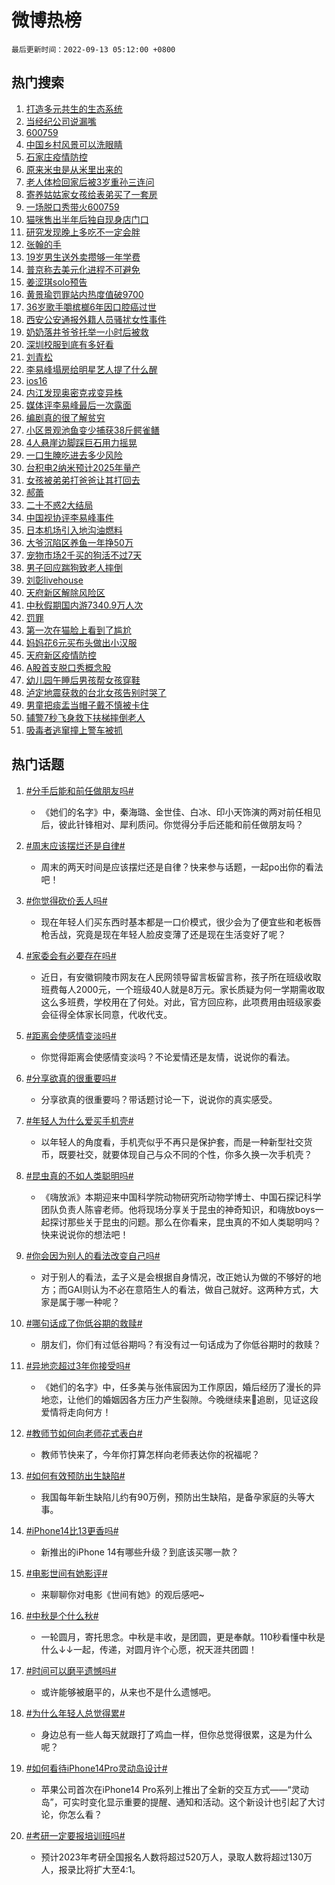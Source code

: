 # 微博热榜

`最后更新时间：2022-09-13 05:12:00 +0800`

## 热门搜索

1. [打造多元共生的生态系统](https://m.weibo.cn/search?containerid=100103type%3D1%26t%3D10%26q%3D%23%E6%89%93%E9%80%A0%E5%A4%9A%E5%85%83%E5%85%B1%E7%94%9F%E7%9A%84%E7%94%9F%E6%80%81%E7%B3%BB%E7%BB%9F%23&stream_entry_id=51&isnewpage=1&extparam=seat%3D1%26cate%3D10103%26pos%3D0%26filter_type%3Drealtimehot%26c_type%3D51%26dgr%3D0%26display_time%3D1663017118%26pre_seqid%3D1663017118594017573303&luicode=10000011&lfid=106003type%253D25%2526t%253D3%2526disable_hot%253D1%2526filter_type%253Drealtimehot)
1. [当经纪公司说漏嘴](https://m.weibo.cn/search?containerid=100103type%3D1%26t%3D10%26q%3D%23%E5%BD%93%E7%BB%8F%E7%BA%AA%E5%85%AC%E5%8F%B8%E8%AF%B4%E6%BC%8F%E5%98%B4%23&stream_entry_id=31&isnewpage=1&extparam=seat%3D1%26flag%3D2%26band_rank%3D1%26filter_type%3Drealtimehot%26lcate%3D5001%26c_type%3D31%26cate%3D0%26q%3D%2523%25E5%25BD%2593%25E7%25BB%258F%25E7%25BA%25AA%25E5%2585%25AC%25E5%258F%25B8%25E8%25AF%25B4%25E6%25BC%258F%25E5%2598%25B4%2523%26realpos%3D1%26dgr%3D0%26pos%3D0%26display_time%3D1663017118%26pre_seqid%3D1663017118594017573303&luicode=10000011&lfid=106003type%253D25%2526t%253D3%2526disable_hot%253D1%2526filter_type%253Drealtimehot)
1. [600759](https://m.weibo.cn/search?containerid=100103type%3D1%26t%3D10%26q%3D%23600759%23&stream_entry_id=31&isnewpage=1&extparam=seat%3D1%26flag%3D2%26band_rank%3D2%26filter_type%3Drealtimehot%26lcate%3D5001%26c_type%3D31%26cate%3D0%26q%3D%2523600759%2523%26realpos%3D2%26dgr%3D0%26pos%3D1%26display_time%3D1663017118%26pre_seqid%3D1663017118594017573303&luicode=10000011&lfid=106003type%253D25%2526t%253D3%2526disable_hot%253D1%2526filter_type%253Drealtimehot)
1. [中国乡村风景可以洗眼睛](https://m.weibo.cn/search?containerid=100103type%3D1%26t%3D10%26q%3D%23%E4%B8%AD%E5%9B%BD%E4%B9%A1%E6%9D%91%E9%A3%8E%E6%99%AF%E5%8F%AF%E4%BB%A5%E6%B4%97%E7%9C%BC%E7%9D%9B%23&stream_entry_id=31&isnewpage=1&extparam=seat%3D1%26flag%3D0%26band_rank%3D3%26filter_type%3Drealtimehot%26lcate%3D5001%26c_type%3D31%26cate%3D0%26q%3D%2523%25E4%25B8%25AD%25E5%259B%25BD%25E4%25B9%25A1%25E6%259D%2591%25E9%25A3%258E%25E6%2599%25AF%25E5%258F%25AF%25E4%25BB%25A5%25E6%25B4%2597%25E7%259C%25BC%25E7%259D%259B%2523%26realpos%3D3%26dgr%3D0%26pos%3D2%26display_time%3D1663017118%26pre_seqid%3D1663017118594017573303&luicode=10000011&lfid=106003type%253D25%2526t%253D3%2526disable_hot%253D1%2526filter_type%253Drealtimehot)
1. [石家庄疫情防控](https://m.weibo.cn/search?containerid=100103type%3D1%26t%3D10%26q%3D%23%E7%9F%B3%E5%AE%B6%E5%BA%84%E7%96%AB%E6%83%85%E9%98%B2%E6%8E%A7%23&stream_entry_id=31&isnewpage=1&extparam=seat%3D1%26flag%3D0%26band_rank%3D4%26filter_type%3Drealtimehot%26lcate%3D5001%26c_type%3D31%26cate%3D0%26q%3D%2523%25E7%259F%25B3%25E5%25AE%25B6%25E5%25BA%2584%25E7%2596%25AB%25E6%2583%2585%25E9%2598%25B2%25E6%258E%25A7%2523%26realpos%3D4%26dgr%3D0%26pos%3D3%26display_time%3D1663017118%26pre_seqid%3D1663017118594017573303&luicode=10000011&lfid=106003type%253D25%2526t%253D3%2526disable_hot%253D1%2526filter_type%253Drealtimehot)
1. [原来米虫是从米里出来的](https://m.weibo.cn/search?containerid=100103type%3D1%26t%3D10%26q%3D%23%E5%8E%9F%E6%9D%A5%E7%B1%B3%E8%99%AB%E6%98%AF%E4%BB%8E%E7%B1%B3%E9%87%8C%E5%87%BA%E6%9D%A5%E7%9A%84%23&stream_entry_id=31&isnewpage=1&extparam=seat%3D1%26flag%3D0%26band_rank%3D5%26filter_type%3Drealtimehot%26lcate%3D5001%26c_type%3D31%26cate%3D0%26q%3D%2523%25E5%258E%259F%25E6%259D%25A5%25E7%25B1%25B3%25E8%2599%25AB%25E6%2598%25AF%25E4%25BB%258E%25E7%25B1%25B3%25E9%2587%258C%25E5%2587%25BA%25E6%259D%25A5%25E7%259A%2584%2523%26realpos%3D5%26dgr%3D0%26pos%3D4%26display_time%3D1663017118%26pre_seqid%3D1663017118594017573303&luicode=10000011&lfid=106003type%253D25%2526t%253D3%2526disable_hot%253D1%2526filter_type%253Drealtimehot)
1. [老人体检回家后被3岁重孙三连问](https://m.weibo.cn/search?containerid=100103type%3D1%26t%3D10%26q%3D%23%E8%80%81%E4%BA%BA%E4%BD%93%E6%A3%80%E5%9B%9E%E5%AE%B6%E5%90%8E%E8%A2%AB3%E5%B2%81%E9%87%8D%E5%AD%99%E4%B8%89%E8%BF%9E%E9%97%AE%23&stream_entry_id=31&isnewpage=1&extparam=seat%3D1%26flag%3D0%26band_rank%3D6%26filter_type%3Drealtimehot%26lcate%3D5001%26c_type%3D31%26cate%3D0%26q%3D%2523%25E8%2580%2581%25E4%25BA%25BA%25E4%25BD%2593%25E6%25A3%2580%25E5%259B%259E%25E5%25AE%25B6%25E5%2590%258E%25E8%25A2%25AB3%25E5%25B2%2581%25E9%2587%258D%25E5%25AD%2599%25E4%25B8%2589%25E8%25BF%259E%25E9%2597%25AE%2523%26realpos%3D6%26dgr%3D0%26pos%3D5%26display_time%3D1663017118%26pre_seqid%3D1663017118594017573303&luicode=10000011&lfid=106003type%253D25%2526t%253D3%2526disable_hot%253D1%2526filter_type%253Drealtimehot)
1. [寄养姑姑家女孩给表弟买了一套房](https://m.weibo.cn/search?containerid=100103type%3D1%26t%3D10%26q%3D%23%E5%AF%84%E5%85%BB%E5%A7%91%E5%A7%91%E5%AE%B6%E5%A5%B3%E5%AD%A9%E7%BB%99%E8%A1%A8%E5%BC%9F%E4%B9%B0%E4%BA%86%E4%B8%80%E5%A5%97%E6%88%BF%23&stream_entry_id=31&isnewpage=1&extparam=seat%3D1%26flag%3D0%26band_rank%3D7%26filter_type%3Drealtimehot%26lcate%3D5001%26c_type%3D31%26cate%3D0%26q%3D%2523%25E5%25AF%2584%25E5%2585%25BB%25E5%25A7%2591%25E5%25A7%2591%25E5%25AE%25B6%25E5%25A5%25B3%25E5%25AD%25A9%25E7%25BB%2599%25E8%25A1%25A8%25E5%25BC%259F%25E4%25B9%25B0%25E4%25BA%2586%25E4%25B8%2580%25E5%25A5%2597%25E6%2588%25BF%2523%26realpos%3D7%26dgr%3D0%26pos%3D6%26display_time%3D1663017118%26pre_seqid%3D1663017118594017573303&luicode=10000011&lfid=106003type%253D25%2526t%253D3%2526disable_hot%253D1%2526filter_type%253Drealtimehot)
1. [一场脱口秀带火600759](https://m.weibo.cn/search?containerid=100103type%3D1%26t%3D10%26q%3D%23%E4%B8%80%E5%9C%BA%E8%84%B1%E5%8F%A3%E7%A7%80%E5%B8%A6%E7%81%AB600759%23&stream_entry_id=31&isnewpage=1&extparam=seat%3D1%26flag%3D0%26band_rank%3D8%26filter_type%3Drealtimehot%26lcate%3D5001%26c_type%3D31%26cate%3D0%26q%3D%2523%25E4%25B8%2580%25E5%259C%25BA%25E8%2584%25B1%25E5%258F%25A3%25E7%25A7%2580%25E5%25B8%25A6%25E7%2581%25AB600759%2523%26realpos%3D8%26dgr%3D0%26pos%3D7%26display_time%3D1663017118%26pre_seqid%3D1663017118594017573303&luicode=10000011&lfid=106003type%253D25%2526t%253D3%2526disable_hot%253D1%2526filter_type%253Drealtimehot)
1. [猫咪售出半年后独自现身店门口](https://m.weibo.cn/search?containerid=100103type%3D1%26t%3D10%26q%3D%23%E7%8C%AB%E5%92%AA%E5%94%AE%E5%87%BA%E5%8D%8A%E5%B9%B4%E5%90%8E%E7%8B%AC%E8%87%AA%E7%8E%B0%E8%BA%AB%E5%BA%97%E9%97%A8%E5%8F%A3%23&stream_entry_id=31&isnewpage=1&extparam=seat%3D1%26flag%3D0%26band_rank%3D9%26filter_type%3Drealtimehot%26lcate%3D5001%26c_type%3D31%26cate%3D0%26q%3D%2523%25E7%258C%25AB%25E5%2592%25AA%25E5%2594%25AE%25E5%2587%25BA%25E5%258D%258A%25E5%25B9%25B4%25E5%2590%258E%25E7%258B%25AC%25E8%2587%25AA%25E7%258E%25B0%25E8%25BA%25AB%25E5%25BA%2597%25E9%2597%25A8%25E5%258F%25A3%2523%26realpos%3D9%26dgr%3D0%26pos%3D8%26display_time%3D1663017118%26pre_seqid%3D1663017118594017573303&luicode=10000011&lfid=106003type%253D25%2526t%253D3%2526disable_hot%253D1%2526filter_type%253Drealtimehot)
1. [研究发现晚上多吃不一定会胖](https://m.weibo.cn/search?containerid=100103type%3D1%26t%3D10%26q%3D%23%E7%A0%94%E7%A9%B6%E5%8F%91%E7%8E%B0%E6%99%9A%E4%B8%8A%E5%A4%9A%E5%90%83%E4%B8%8D%E4%B8%80%E5%AE%9A%E4%BC%9A%E8%83%96%23&stream_entry_id=31&isnewpage=1&extparam=seat%3D1%26flag%3D0%26band_rank%3D10%26filter_type%3Drealtimehot%26lcate%3D5001%26c_type%3D31%26cate%3D0%26q%3D%2523%25E7%25A0%2594%25E7%25A9%25B6%25E5%258F%2591%25E7%258E%25B0%25E6%2599%259A%25E4%25B8%258A%25E5%25A4%259A%25E5%2590%2583%25E4%25B8%258D%25E4%25B8%2580%25E5%25AE%259A%25E4%25BC%259A%25E8%2583%2596%2523%26realpos%3D10%26dgr%3D0%26pos%3D9%26display_time%3D1663017118%26pre_seqid%3D1663017118594017573303&luicode=10000011&lfid=106003type%253D25%2526t%253D3%2526disable_hot%253D1%2526filter_type%253Drealtimehot)
1. [张翰的手](http://m.weibo.cn/c/wbox?&id=076e2qeuae&roomid=15725&q=%23%E5%BC%A0%E7%BF%B0%E7%9A%84%E6%89%8B%23&extparam=seat%3D1%26flag%3D2%26band_rank%3D11%26filter_type%3Drealtimehot%26lcate%3D5001%26c_type%3D31%26cate%3D0%26q%3D%2523%25E5%25BC%25A0%25E7%25BF%25B0%25E7%259A%2584%25E6%2589%258B%2523%26realpos%3D11%26dgr%3D0%26pos%3D10%26display_time%3D1663017118%26pre_seqid%3D1663017118594017573303&luicode=10000011&lfid=106003type%253D25%2526t%253D3%2526disable_hot%253D1%2526filter_type%253Drealtimehot)
1. [19岁男生送外卖攒够一年学费](https://m.weibo.cn/search?containerid=100103type%3D1%26t%3D10%26q%3D%2319%E5%B2%81%E7%94%B7%E7%94%9F%E9%80%81%E5%A4%96%E5%8D%96%E6%94%92%E5%A4%9F%E4%B8%80%E5%B9%B4%E5%AD%A6%E8%B4%B9%23&stream_entry_id=31&isnewpage=1&extparam=seat%3D1%26flag%3D1%26band_rank%3D12%26filter_type%3Drealtimehot%26lcate%3D5001%26c_type%3D31%26cate%3D0%26q%3D%252319%25E5%25B2%2581%25E7%2594%25B7%25E7%2594%259F%25E9%2580%2581%25E5%25A4%2596%25E5%258D%2596%25E6%2594%2592%25E5%25A4%259F%25E4%25B8%2580%25E5%25B9%25B4%25E5%25AD%25A6%25E8%25B4%25B9%2523%26realpos%3D12%26dgr%3D0%26pos%3D11%26display_time%3D1663017118%26pre_seqid%3D1663017118594017573303&luicode=10000011&lfid=106003type%253D25%2526t%253D3%2526disable_hot%253D1%2526filter_type%253Drealtimehot)
1. [普京称去美元化进程不可避免](https://m.weibo.cn/search?containerid=100103type%3D1%26t%3D10%26q%3D%23%E6%99%AE%E4%BA%AC%E7%A7%B0%E5%8E%BB%E7%BE%8E%E5%85%83%E5%8C%96%E8%BF%9B%E7%A8%8B%E4%B8%8D%E5%8F%AF%E9%81%BF%E5%85%8D%23&stream_entry_id=31&isnewpage=1&extparam=seat%3D1%26flag%3D0%26band_rank%3D13%26filter_type%3Drealtimehot%26lcate%3D5001%26c_type%3D31%26cate%3D0%26q%3D%2523%25E6%2599%25AE%25E4%25BA%25AC%25E7%25A7%25B0%25E5%258E%25BB%25E7%25BE%258E%25E5%2585%2583%25E5%258C%2596%25E8%25BF%259B%25E7%25A8%258B%25E4%25B8%258D%25E5%258F%25AF%25E9%2581%25BF%25E5%2585%258D%2523%26realpos%3D13%26dgr%3D0%26pos%3D12%26display_time%3D1663017118%26pre_seqid%3D1663017118594017573303&luicode=10000011&lfid=106003type%253D25%2526t%253D3%2526disable_hot%253D1%2526filter_type%253Drealtimehot)
1. [姜涩琪solo预告](https://m.weibo.cn/search?containerid=100103type%3D1%26t%3D10%26q%3D%E5%A7%9C%E6%B6%A9%E7%90%AAsolo%E9%A2%84%E5%91%8A&stream_entry_id=31&isnewpage=1&extparam=seat%3D1%26flag%3D0%26band_rank%3D14%26filter_type%3Drealtimehot%26lcate%3D5001%26c_type%3D31%26cate%3D0%26q%3D%25E5%25A7%259C%25E6%25B6%25A9%25E7%2590%25AAsolo%25E9%25A2%2584%25E5%2591%258A%26realpos%3D14%26dgr%3D0%26pos%3D13%26display_time%3D1663017118%26pre_seqid%3D1663017118594017573303&luicode=10000011&lfid=106003type%253D25%2526t%253D3%2526disable_hot%253D1%2526filter_type%253Drealtimehot)
1. [黄景瑜罚罪站内热度值破9700](http://m.weibo.cn/c/wbox?&id=076e2qeuae&roomid=15720&q=%23%E9%BB%84%E6%99%AF%E7%91%9C%E7%BD%9A%E7%BD%AA%E7%AB%99%E5%86%85%E7%83%AD%E5%BA%A6%E5%80%BC%E7%A0%B49700%23&extparam=seat%3D1%26flag%3D0%26band_rank%3D15%26filter_type%3Drealtimehot%26lcate%3D5001%26c_type%3D31%26cate%3D0%26q%3D%2523%25E9%25BB%2584%25E6%2599%25AF%25E7%2591%259C%25E7%25BD%259A%25E7%25BD%25AA%25E7%25AB%2599%25E5%2586%2585%25E7%2583%25AD%25E5%25BA%25A6%25E5%2580%25BC%25E7%25A0%25B49700%2523%26realpos%3D15%26dgr%3D0%26pos%3D14%26display_time%3D1663017118%26pre_seqid%3D1663017118594017573303&luicode=10000011&lfid=106003type%253D25%2526t%253D3%2526disable_hot%253D1%2526filter_type%253Drealtimehot)
1. [36岁歌手嚼槟榔6年因口腔癌过世](https://m.weibo.cn/search?containerid=100103type%3D1%26t%3D10%26q%3D%2336%E5%B2%81%E6%AD%8C%E6%89%8B%E5%9A%BC%E6%A7%9F%E6%A6%946%E5%B9%B4%E5%9B%A0%E5%8F%A3%E8%85%94%E7%99%8C%E8%BF%87%E4%B8%96%23&stream_entry_id=31&isnewpage=1&extparam=seat%3D1%26flag%3D0%26band_rank%3D16%26filter_type%3Drealtimehot%26lcate%3D5001%26c_type%3D31%26cate%3D0%26q%3D%252336%25E5%25B2%2581%25E6%25AD%258C%25E6%2589%258B%25E5%259A%25BC%25E6%25A7%259F%25E6%25A6%25946%25E5%25B9%25B4%25E5%259B%25A0%25E5%258F%25A3%25E8%2585%2594%25E7%2599%258C%25E8%25BF%2587%25E4%25B8%2596%2523%26realpos%3D16%26dgr%3D0%26pos%3D15%26display_time%3D1663017118%26pre_seqid%3D1663017118594017573303&luicode=10000011&lfid=106003type%253D25%2526t%253D3%2526disable_hot%253D1%2526filter_type%253Drealtimehot)
1. [西安公安通报外籍人员骚扰女性事件](https://m.weibo.cn/search?containerid=100103type%3D1%26t%3D10%26q%3D%23%E8%A5%BF%E5%AE%89%E5%85%AC%E5%AE%89%E9%80%9A%E6%8A%A5%E5%A4%96%E7%B1%8D%E4%BA%BA%E5%91%98%E9%AA%9A%E6%89%B0%E5%A5%B3%E6%80%A7%E4%BA%8B%E4%BB%B6%23&stream_entry_id=31&isnewpage=1&extparam=seat%3D1%26flag%3D0%26band_rank%3D17%26filter_type%3Drealtimehot%26lcate%3D5001%26c_type%3D31%26cate%3D0%26q%3D%2523%25E8%25A5%25BF%25E5%25AE%2589%25E5%2585%25AC%25E5%25AE%2589%25E9%2580%259A%25E6%258A%25A5%25E5%25A4%2596%25E7%25B1%258D%25E4%25BA%25BA%25E5%2591%2598%25E9%25AA%259A%25E6%2589%25B0%25E5%25A5%25B3%25E6%2580%25A7%25E4%25BA%258B%25E4%25BB%25B6%2523%26realpos%3D17%26dgr%3D0%26pos%3D16%26display_time%3D1663017118%26pre_seqid%3D1663017118594017573303&luicode=10000011&lfid=106003type%253D25%2526t%253D3%2526disable_hot%253D1%2526filter_type%253Drealtimehot)
1. [奶奶落井爷爷托举一小时后被救](https://m.weibo.cn/search?containerid=100103type%3D1%26t%3D10%26q%3D%23%E5%A5%B6%E5%A5%B6%E8%90%BD%E4%BA%95%E7%88%B7%E7%88%B7%E6%89%98%E4%B8%BE%E4%B8%80%E5%B0%8F%E6%97%B6%E5%90%8E%E8%A2%AB%E6%95%91%23&stream_entry_id=31&isnewpage=1&extparam=seat%3D1%26flag%3D0%26band_rank%3D18%26filter_type%3Drealtimehot%26lcate%3D5001%26c_type%3D31%26cate%3D0%26q%3D%2523%25E5%25A5%25B6%25E5%25A5%25B6%25E8%2590%25BD%25E4%25BA%2595%25E7%2588%25B7%25E7%2588%25B7%25E6%2589%2598%25E4%25B8%25BE%25E4%25B8%2580%25E5%25B0%258F%25E6%2597%25B6%25E5%2590%258E%25E8%25A2%25AB%25E6%2595%2591%2523%26realpos%3D18%26dgr%3D0%26pos%3D17%26display_time%3D1663017118%26pre_seqid%3D1663017118594017573303&luicode=10000011&lfid=106003type%253D25%2526t%253D3%2526disable_hot%253D1%2526filter_type%253Drealtimehot)
1. [深圳校服到底有多好看](https://m.weibo.cn/search?containerid=100103type%3D1%26t%3D10%26q%3D%23%E6%B7%B1%E5%9C%B3%E6%A0%A1%E6%9C%8D%E5%88%B0%E5%BA%95%E6%9C%89%E5%A4%9A%E5%A5%BD%E7%9C%8B%23&stream_entry_id=31&isnewpage=1&extparam=seat%3D1%26flag%3D0%26band_rank%3D19%26filter_type%3Drealtimehot%26lcate%3D5001%26c_type%3D31%26cate%3D0%26q%3D%2523%25E6%25B7%25B1%25E5%259C%25B3%25E6%25A0%25A1%25E6%259C%258D%25E5%2588%25B0%25E5%25BA%2595%25E6%259C%2589%25E5%25A4%259A%25E5%25A5%25BD%25E7%259C%258B%2523%26realpos%3D19%26dgr%3D0%26pos%3D18%26display_time%3D1663017118%26pre_seqid%3D1663017118594017573303&luicode=10000011&lfid=106003type%253D25%2526t%253D3%2526disable_hot%253D1%2526filter_type%253Drealtimehot)
1. [刘青松](https://m.weibo.cn/search?containerid=100103type%3D1%26t%3D10%26q%3D%E5%88%98%E9%9D%92%E6%9D%BE&stream_entry_id=31&isnewpage=1&extparam=seat%3D1%26flag%3D0%26band_rank%3D20%26filter_type%3Drealtimehot%26lcate%3D5001%26c_type%3D31%26cate%3D0%26q%3D%25E5%2588%2598%25E9%259D%2592%25E6%259D%25BE%26realpos%3D20%26dgr%3D0%26pos%3D19%26display_time%3D1663017118%26pre_seqid%3D1663017118594017573303&luicode=10000011&lfid=106003type%253D25%2526t%253D3%2526disable_hot%253D1%2526filter_type%253Drealtimehot)
1. [李易峰塌房给明星艺人提了什么醒](https://m.weibo.cn/search?containerid=100103type%3D1%26t%3D10%26q%3D%23%E6%9D%8E%E6%98%93%E5%B3%B0%E5%A1%8C%E6%88%BF%E7%BB%99%E6%98%8E%E6%98%9F%E8%89%BA%E4%BA%BA%E6%8F%90%E4%BA%86%E4%BB%80%E4%B9%88%E9%86%92%23&stream_entry_id=31&isnewpage=1&extparam=seat%3D1%26flag%3D2%26band_rank%3D21%26filter_type%3Drealtimehot%26lcate%3D5001%26c_type%3D31%26cate%3D0%26q%3D%2523%25E6%259D%258E%25E6%2598%2593%25E5%25B3%25B0%25E5%25A1%258C%25E6%2588%25BF%25E7%25BB%2599%25E6%2598%258E%25E6%2598%259F%25E8%2589%25BA%25E4%25BA%25BA%25E6%258F%2590%25E4%25BA%2586%25E4%25BB%2580%25E4%25B9%2588%25E9%2586%2592%2523%26realpos%3D21%26dgr%3D0%26pos%3D20%26display_time%3D1663017118%26pre_seqid%3D1663017118594017573303&luicode=10000011&lfid=106003type%253D25%2526t%253D3%2526disable_hot%253D1%2526filter_type%253Drealtimehot)
1. [ios16](https://m.weibo.cn/search?containerid=100103type%3D1%26t%3D10%26q%3D%23ios16%23&stream_entry_id=31&isnewpage=1&extparam=seat%3D1%26flag%3D0%26band_rank%3D22%26filter_type%3Drealtimehot%26lcate%3D5001%26c_type%3D31%26cate%3D0%26q%3D%2523ios16%2523%26realpos%3D22%26dgr%3D0%26pos%3D21%26display_time%3D1663017118%26pre_seqid%3D1663017118594017573303&luicode=10000011&lfid=106003type%253D25%2526t%253D3%2526disable_hot%253D1%2526filter_type%253Drealtimehot)
1. [内江发现奥密克戎变异株](https://m.weibo.cn/search?containerid=100103type%3D1%26t%3D10%26q%3D%23%E5%86%85%E6%B1%9F%E5%8F%91%E7%8E%B0%E5%A5%A5%E5%AF%86%E5%85%8B%E6%88%8E%E5%8F%98%E5%BC%82%E6%A0%AA%23&stream_entry_id=31&isnewpage=1&extparam=seat%3D1%26flag%3D0%26band_rank%3D23%26filter_type%3Drealtimehot%26lcate%3D5001%26c_type%3D31%26cate%3D0%26q%3D%2523%25E5%2586%2585%25E6%25B1%259F%25E5%258F%2591%25E7%258E%25B0%25E5%25A5%25A5%25E5%25AF%2586%25E5%2585%258B%25E6%2588%258E%25E5%258F%2598%25E5%25BC%2582%25E6%25A0%25AA%2523%26realpos%3D23%26dgr%3D0%26pos%3D22%26display_time%3D1663017118%26pre_seqid%3D1663017118594017573303&luicode=10000011&lfid=106003type%253D25%2526t%253D3%2526disable_hot%253D1%2526filter_type%253Drealtimehot)
1. [媒体评李易峰最后一次露面](https://m.weibo.cn/search?containerid=100103type%3D1%26t%3D10%26q%3D%23%E5%AA%92%E4%BD%93%E8%AF%84%E6%9D%8E%E6%98%93%E5%B3%B0%E6%9C%80%E5%90%8E%E4%B8%80%E6%AC%A1%E9%9C%B2%E9%9D%A2%23&stream_entry_id=31&isnewpage=1&extparam=seat%3D1%26flag%3D0%26band_rank%3D24%26filter_type%3Drealtimehot%26lcate%3D5001%26c_type%3D31%26cate%3D0%26q%3D%2523%25E5%25AA%2592%25E4%25BD%2593%25E8%25AF%2584%25E6%259D%258E%25E6%2598%2593%25E5%25B3%25B0%25E6%259C%2580%25E5%2590%258E%25E4%25B8%2580%25E6%25AC%25A1%25E9%259C%25B2%25E9%259D%25A2%2523%26realpos%3D24%26dgr%3D0%26pos%3D23%26display_time%3D1663017118%26pre_seqid%3D1663017118594017573303&luicode=10000011&lfid=106003type%253D25%2526t%253D3%2526disable_hot%253D1%2526filter_type%253Drealtimehot)
1. [编剧真的很了解贫穷](http://m.weibo.cn/c/wbox?&id=076e2qeuae&roomid=15715&q=%23%E7%BC%96%E5%89%A7%E7%9C%9F%E7%9A%84%E5%BE%88%E4%BA%86%E8%A7%A3%E8%B4%AB%E7%A9%B7%23&extparam=seat%3D1%26flag%3D0%26band_rank%3D25%26filter_type%3Drealtimehot%26lcate%3D5001%26c_type%3D31%26cate%3D0%26q%3D%2523%25E7%25BC%2596%25E5%2589%25A7%25E7%259C%259F%25E7%259A%2584%25E5%25BE%2588%25E4%25BA%2586%25E8%25A7%25A3%25E8%25B4%25AB%25E7%25A9%25B7%2523%26realpos%3D25%26dgr%3D0%26pos%3D24%26display_time%3D1663017118%26pre_seqid%3D1663017118594017573303&luicode=10000011&lfid=106003type%253D25%2526t%253D3%2526disable_hot%253D1%2526filter_type%253Drealtimehot)
1. [小区景观池鱼变少捕获38斤鳄雀鳝](https://m.weibo.cn/search?containerid=100103type%3D1%26t%3D10%26q%3D%23%E5%B0%8F%E5%8C%BA%E6%99%AF%E8%A7%82%E6%B1%A0%E9%B1%BC%E5%8F%98%E5%B0%91%E6%8D%95%E8%8E%B738%E6%96%A4%E9%B3%84%E9%9B%80%E9%B3%9D%23&stream_entry_id=31&isnewpage=1&extparam=seat%3D1%26flag%3D0%26band_rank%3D26%26filter_type%3Drealtimehot%26lcate%3D5001%26c_type%3D31%26cate%3D0%26q%3D%2523%25E5%25B0%258F%25E5%258C%25BA%25E6%2599%25AF%25E8%25A7%2582%25E6%25B1%25A0%25E9%25B1%25BC%25E5%258F%2598%25E5%25B0%2591%25E6%258D%2595%25E8%258E%25B738%25E6%2596%25A4%25E9%25B3%2584%25E9%259B%2580%25E9%25B3%259D%2523%26realpos%3D26%26dgr%3D0%26pos%3D25%26display_time%3D1663017118%26pre_seqid%3D1663017118594017573303&luicode=10000011&lfid=106003type%253D25%2526t%253D3%2526disable_hot%253D1%2526filter_type%253Drealtimehot)
1. [4人悬崖边脚踩巨石用力摇晃](https://m.weibo.cn/search?containerid=100103type%3D1%26t%3D10%26q%3D%234%E4%BA%BA%E6%82%AC%E5%B4%96%E8%BE%B9%E8%84%9A%E8%B8%A9%E5%B7%A8%E7%9F%B3%E7%94%A8%E5%8A%9B%E6%91%87%E6%99%83%23&stream_entry_id=31&isnewpage=1&extparam=seat%3D1%26flag%3D0%26band_rank%3D27%26filter_type%3Drealtimehot%26lcate%3D5001%26c_type%3D31%26cate%3D0%26q%3D%25234%25E4%25BA%25BA%25E6%2582%25AC%25E5%25B4%2596%25E8%25BE%25B9%25E8%2584%259A%25E8%25B8%25A9%25E5%25B7%25A8%25E7%259F%25B3%25E7%2594%25A8%25E5%258A%259B%25E6%2591%2587%25E6%2599%2583%2523%26realpos%3D27%26dgr%3D0%26pos%3D26%26display_time%3D1663017118%26pre_seqid%3D1663017118594017573303&luicode=10000011&lfid=106003type%253D25%2526t%253D3%2526disable_hot%253D1%2526filter_type%253Drealtimehot)
1. [一口生腌吃进去多少风险](https://m.weibo.cn/search?containerid=100103type%3D1%26t%3D10%26q%3D%23%E4%B8%80%E5%8F%A3%E7%94%9F%E8%85%8C%E5%90%83%E8%BF%9B%E5%8E%BB%E5%A4%9A%E5%B0%91%E9%A3%8E%E9%99%A9%23&stream_entry_id=31&isnewpage=1&extparam=seat%3D1%26flag%3D0%26band_rank%3D28%26filter_type%3Drealtimehot%26lcate%3D5001%26c_type%3D31%26cate%3D0%26q%3D%2523%25E4%25B8%2580%25E5%258F%25A3%25E7%2594%259F%25E8%2585%258C%25E5%2590%2583%25E8%25BF%259B%25E5%258E%25BB%25E5%25A4%259A%25E5%25B0%2591%25E9%25A3%258E%25E9%2599%25A9%2523%26realpos%3D28%26dgr%3D0%26pos%3D27%26display_time%3D1663017118%26pre_seqid%3D1663017118594017573303&luicode=10000011&lfid=106003type%253D25%2526t%253D3%2526disable_hot%253D1%2526filter_type%253Drealtimehot)
1. [台积电2纳米预计2025年量产](https://m.weibo.cn/search?containerid=100103type%3D1%26t%3D10%26q%3D%23%E5%8F%B0%E7%A7%AF%E7%94%B52%E7%BA%B3%E7%B1%B3%E9%A2%84%E8%AE%A12025%E5%B9%B4%E9%87%8F%E4%BA%A7%23&stream_entry_id=31&isnewpage=1&extparam=seat%3D1%26flag%3D0%26band_rank%3D29%26filter_type%3Drealtimehot%26lcate%3D5001%26c_type%3D31%26cate%3D0%26q%3D%2523%25E5%258F%25B0%25E7%25A7%25AF%25E7%2594%25B52%25E7%25BA%25B3%25E7%25B1%25B3%25E9%25A2%2584%25E8%25AE%25A12025%25E5%25B9%25B4%25E9%2587%258F%25E4%25BA%25A7%2523%26realpos%3D29%26dgr%3D0%26pos%3D28%26display_time%3D1663017118%26pre_seqid%3D1663017118594017573303&luicode=10000011&lfid=106003type%253D25%2526t%253D3%2526disable_hot%253D1%2526filter_type%253Drealtimehot)
1. [女孩被弟弟打爸爸让其打回去](https://m.weibo.cn/search?containerid=100103type%3D1%26t%3D10%26q%3D%23%E5%A5%B3%E5%AD%A9%E8%A2%AB%E5%BC%9F%E5%BC%9F%E6%89%93%E7%88%B8%E7%88%B8%E8%AE%A9%E5%85%B6%E6%89%93%E5%9B%9E%E5%8E%BB%23&stream_entry_id=31&isnewpage=1&extparam=seat%3D1%26flag%3D0%26band_rank%3D30%26filter_type%3Drealtimehot%26lcate%3D5001%26c_type%3D31%26cate%3D0%26q%3D%2523%25E5%25A5%25B3%25E5%25AD%25A9%25E8%25A2%25AB%25E5%25BC%259F%25E5%25BC%259F%25E6%2589%2593%25E7%2588%25B8%25E7%2588%25B8%25E8%25AE%25A9%25E5%2585%25B6%25E6%2589%2593%25E5%259B%259E%25E5%258E%25BB%2523%26realpos%3D30%26dgr%3D0%26pos%3D29%26display_time%3D1663017118%26pre_seqid%3D1663017118594017573303&luicode=10000011&lfid=106003type%253D25%2526t%253D3%2526disable_hot%253D1%2526filter_type%253Drealtimehot)
1. [郝蕾](https://m.weibo.cn/search?containerid=100103type%3D1%26t%3D10%26q%3D%E9%83%9D%E8%95%BE&stream_entry_id=31&isnewpage=1&extparam=seat%3D1%26flag%3D0%26band_rank%3D31%26filter_type%3Drealtimehot%26lcate%3D5001%26c_type%3D31%26cate%3D0%26q%3D%25E9%2583%259D%25E8%2595%25BE%26realpos%3D31%26dgr%3D0%26pos%3D30%26display_time%3D1663017118%26pre_seqid%3D1663017118594017573303&luicode=10000011&lfid=106003type%253D25%2526t%253D3%2526disable_hot%253D1%2526filter_type%253Drealtimehot)
1. [二十不惑2大结局](http://m.weibo.cn/c/wbox?&id=076e2qeuae&roomid=15687&q=%23%E4%BA%8C%E5%8D%81%E4%B8%8D%E6%83%912%E5%A4%A7%E7%BB%93%E5%B1%80%23&extparam=seat%3D1%26flag%3D0%26band_rank%3D32%26filter_type%3Drealtimehot%26lcate%3D5001%26c_type%3D31%26cate%3D0%26q%3D%2523%25E4%25BA%258C%25E5%258D%2581%25E4%25B8%258D%25E6%2583%25912%25E5%25A4%25A7%25E7%25BB%2593%25E5%25B1%2580%2523%26realpos%3D32%26dgr%3D0%26pos%3D31%26display_time%3D1663017118%26pre_seqid%3D1663017118594017573303&luicode=10000011&lfid=106003type%253D25%2526t%253D3%2526disable_hot%253D1%2526filter_type%253Drealtimehot)
1. [中国视协评李易峰事件](https://m.weibo.cn/search?containerid=100103type%3D1%26t%3D10%26q%3D%23%E4%B8%AD%E5%9B%BD%E8%A7%86%E5%8D%8F%E8%AF%84%E6%9D%8E%E6%98%93%E5%B3%B0%E4%BA%8B%E4%BB%B6%23&stream_entry_id=31&isnewpage=1&extparam=seat%3D1%26flag%3D0%26band_rank%3D33%26filter_type%3Drealtimehot%26lcate%3D5001%26c_type%3D31%26cate%3D0%26q%3D%2523%25E4%25B8%25AD%25E5%259B%25BD%25E8%25A7%2586%25E5%258D%258F%25E8%25AF%2584%25E6%259D%258E%25E6%2598%2593%25E5%25B3%25B0%25E4%25BA%258B%25E4%25BB%25B6%2523%26realpos%3D33%26dgr%3D0%26pos%3D32%26display_time%3D1663017118%26pre_seqid%3D1663017118594017573303&luicode=10000011&lfid=106003type%253D25%2526t%253D3%2526disable_hot%253D1%2526filter_type%253Drealtimehot)
1. [日本机场引入地沟油燃料](https://m.weibo.cn/search?containerid=100103type%3D1%26t%3D10%26q%3D%23%E6%97%A5%E6%9C%AC%E6%9C%BA%E5%9C%BA%E5%BC%95%E5%85%A5%E5%9C%B0%E6%B2%9F%E6%B2%B9%E7%87%83%E6%96%99%23&stream_entry_id=31&isnewpage=1&extparam=seat%3D1%26flag%3D1%26band_rank%3D34%26filter_type%3Drealtimehot%26lcate%3D5001%26c_type%3D31%26cate%3D0%26q%3D%2523%25E6%2597%25A5%25E6%259C%25AC%25E6%259C%25BA%25E5%259C%25BA%25E5%25BC%2595%25E5%2585%25A5%25E5%259C%25B0%25E6%25B2%259F%25E6%25B2%25B9%25E7%2587%2583%25E6%2596%2599%2523%26realpos%3D34%26dgr%3D0%26pos%3D33%26display_time%3D1663017118%26pre_seqid%3D1663017118594017573303&luicode=10000011&lfid=106003type%253D25%2526t%253D3%2526disable_hot%253D1%2526filter_type%253Drealtimehot)
1. [大爷沉陷区养鱼一年挣50万](http://m.weibo.cn/c/wbox?&id=076e2qeuae&roomid=15707&q=%23%E5%A4%A7%E7%88%B7%E6%B2%89%E9%99%B7%E5%8C%BA%E5%85%BB%E9%B1%BC%E4%B8%80%E5%B9%B4%E6%8C%A350%E4%B8%87%23&extparam=seat%3D1%26flag%3D0%26band_rank%3D35%26filter_type%3Drealtimehot%26lcate%3D5001%26c_type%3D31%26cate%3D0%26q%3D%2523%25E5%25A4%25A7%25E7%2588%25B7%25E6%25B2%2589%25E9%2599%25B7%25E5%258C%25BA%25E5%2585%25BB%25E9%25B1%25BC%25E4%25B8%2580%25E5%25B9%25B4%25E6%258C%25A350%25E4%25B8%2587%2523%26realpos%3D35%26dgr%3D0%26pos%3D34%26display_time%3D1663017118%26pre_seqid%3D1663017118594017573303&luicode=10000011&lfid=106003type%253D25%2526t%253D3%2526disable_hot%253D1%2526filter_type%253Drealtimehot)
1. [宠物市场2千买的狗活不过7天](https://m.weibo.cn/search?containerid=100103type%3D1%26t%3D10%26q%3D%23%E5%AE%A0%E7%89%A9%E5%B8%82%E5%9C%BA2%E5%8D%83%E4%B9%B0%E7%9A%84%E7%8B%97%E6%B4%BB%E4%B8%8D%E8%BF%877%E5%A4%A9%23&stream_entry_id=31&isnewpage=1&extparam=seat%3D1%26flag%3D0%26band_rank%3D36%26filter_type%3Drealtimehot%26lcate%3D5001%26c_type%3D31%26cate%3D0%26q%3D%2523%25E5%25AE%25A0%25E7%2589%25A9%25E5%25B8%2582%25E5%259C%25BA2%25E5%258D%2583%25E4%25B9%25B0%25E7%259A%2584%25E7%258B%2597%25E6%25B4%25BB%25E4%25B8%258D%25E8%25BF%25877%25E5%25A4%25A9%2523%26realpos%3D36%26dgr%3D0%26pos%3D35%26display_time%3D1663017118%26pre_seqid%3D1663017118594017573303&luicode=10000011&lfid=106003type%253D25%2526t%253D3%2526disable_hot%253D1%2526filter_type%253Drealtimehot)
1. [男子回应踹狗致老人摔倒](https://m.weibo.cn/search?containerid=100103type%3D1%26t%3D10%26q%3D%23%E7%94%B7%E5%AD%90%E5%9B%9E%E5%BA%94%E8%B8%B9%E7%8B%97%E8%87%B4%E8%80%81%E4%BA%BA%E6%91%94%E5%80%92%23&stream_entry_id=31&isnewpage=1&extparam=seat%3D1%26flag%3D0%26band_rank%3D37%26filter_type%3Drealtimehot%26lcate%3D5001%26c_type%3D31%26cate%3D0%26q%3D%2523%25E7%2594%25B7%25E5%25AD%2590%25E5%259B%259E%25E5%25BA%2594%25E8%25B8%25B9%25E7%258B%2597%25E8%2587%25B4%25E8%2580%2581%25E4%25BA%25BA%25E6%2591%2594%25E5%2580%2592%2523%26realpos%3D37%26dgr%3D0%26pos%3D36%26display_time%3D1663017118%26pre_seqid%3D1663017118594017573303&luicode=10000011&lfid=106003type%253D25%2526t%253D3%2526disable_hot%253D1%2526filter_type%253Drealtimehot)
1. [刘彰livehouse](https://m.weibo.cn/search?containerid=100103type%3D1%26t%3D10%26q%3D%E5%88%98%E5%BD%B0livehouse&stream_entry_id=31&isnewpage=1&extparam=seat%3D1%26flag%3D0%26band_rank%3D38%26filter_type%3Drealtimehot%26lcate%3D5001%26c_type%3D31%26cate%3D0%26q%3D%25E5%2588%2598%25E5%25BD%25B0livehouse%26realpos%3D38%26dgr%3D0%26pos%3D37%26display_time%3D1663017118%26pre_seqid%3D1663017118594017573303&luicode=10000011&lfid=106003type%253D25%2526t%253D3%2526disable_hot%253D1%2526filter_type%253Drealtimehot)
1. [天府新区解除风险区](https://m.weibo.cn/search?containerid=100103type%3D1%26t%3D10%26q%3D%E5%A4%A9%E5%BA%9C%E6%96%B0%E5%8C%BA%E8%A7%A3%E9%99%A4%E9%A3%8E%E9%99%A9%E5%8C%BA&stream_entry_id=31&isnewpage=1&extparam=seat%3D1%26flag%3D0%26band_rank%3D39%26filter_type%3Drealtimehot%26lcate%3D5001%26c_type%3D31%26cate%3D0%26q%3D%25E5%25A4%25A9%25E5%25BA%259C%25E6%2596%25B0%25E5%258C%25BA%25E8%25A7%25A3%25E9%2599%25A4%25E9%25A3%258E%25E9%2599%25A9%25E5%258C%25BA%26realpos%3D39%26dgr%3D0%26pos%3D38%26display_time%3D1663017118%26pre_seqid%3D1663017118594017573303&luicode=10000011&lfid=106003type%253D25%2526t%253D3%2526disable_hot%253D1%2526filter_type%253Drealtimehot)
1. [中秋假期国内游7340.9万人次](https://m.weibo.cn/search?containerid=100103type%3D1%26t%3D10%26q%3D%23%E4%B8%AD%E7%A7%8B%E5%81%87%E6%9C%9F%E5%9B%BD%E5%86%85%E6%B8%B87340.9%E4%B8%87%E4%BA%BA%E6%AC%A1%23&stream_entry_id=31&isnewpage=1&extparam=seat%3D1%26flag%3D0%26band_rank%3D40%26filter_type%3Drealtimehot%26lcate%3D5001%26c_type%3D31%26cate%3D0%26q%3D%2523%25E4%25B8%25AD%25E7%25A7%258B%25E5%2581%2587%25E6%259C%259F%25E5%259B%25BD%25E5%2586%2585%25E6%25B8%25B87340.9%25E4%25B8%2587%25E4%25BA%25BA%25E6%25AC%25A1%2523%26realpos%3D40%26dgr%3D0%26pos%3D39%26display_time%3D1663017118%26pre_seqid%3D1663017118594017573303&luicode=10000011&lfid=106003type%253D25%2526t%253D3%2526disable_hot%253D1%2526filter_type%253Drealtimehot)
1. [罚罪](https://m.weibo.cn/search?containerid=100103type%3D1%26t%3D10%26q%3D%E7%BD%9A%E7%BD%AA&stream_entry_id=31&isnewpage=1&extparam=seat%3D1%26flag%3D0%26band_rank%3D41%26filter_type%3Drealtimehot%26lcate%3D5001%26c_type%3D31%26cate%3D0%26q%3D%25E7%25BD%259A%25E7%25BD%25AA%26realpos%3D41%26dgr%3D0%26pos%3D40%26display_time%3D1663017118%26pre_seqid%3D1663017118594017573303&luicode=10000011&lfid=106003type%253D25%2526t%253D3%2526disable_hot%253D1%2526filter_type%253Drealtimehot)
1. [第一次在猫脸上看到了尴尬](https://m.weibo.cn/search?containerid=100103type%3D1%26t%3D10%26q%3D%23%E7%AC%AC%E4%B8%80%E6%AC%A1%E5%9C%A8%E7%8C%AB%E8%84%B8%E4%B8%8A%E7%9C%8B%E5%88%B0%E4%BA%86%E5%B0%B4%E5%B0%AC%23&stream_entry_id=31&isnewpage=1&extparam=seat%3D1%26flag%3D0%26band_rank%3D42%26filter_type%3Drealtimehot%26lcate%3D5001%26c_type%3D31%26cate%3D0%26q%3D%2523%25E7%25AC%25AC%25E4%25B8%2580%25E6%25AC%25A1%25E5%259C%25A8%25E7%258C%25AB%25E8%2584%25B8%25E4%25B8%258A%25E7%259C%258B%25E5%2588%25B0%25E4%25BA%2586%25E5%25B0%25B4%25E5%25B0%25AC%2523%26realpos%3D42%26dgr%3D0%26pos%3D41%26display_time%3D1663017118%26pre_seqid%3D1663017118594017573303&luicode=10000011&lfid=106003type%253D25%2526t%253D3%2526disable_hot%253D1%2526filter_type%253Drealtimehot)
1. [妈妈花6元买布头做出小汉服](https://m.weibo.cn/search?containerid=100103type%3D1%26t%3D10%26q%3D%23%E5%A6%88%E5%A6%88%E8%8A%B16%E5%85%83%E4%B9%B0%E5%B8%83%E5%A4%B4%E5%81%9A%E5%87%BA%E5%B0%8F%E6%B1%89%E6%9C%8D%23&stream_entry_id=31&isnewpage=1&extparam=seat%3D1%26flag%3D0%26band_rank%3D43%26filter_type%3Drealtimehot%26lcate%3D5001%26c_type%3D31%26cate%3D0%26q%3D%2523%25E5%25A6%2588%25E5%25A6%2588%25E8%258A%25B16%25E5%2585%2583%25E4%25B9%25B0%25E5%25B8%2583%25E5%25A4%25B4%25E5%2581%259A%25E5%2587%25BA%25E5%25B0%258F%25E6%25B1%2589%25E6%259C%258D%2523%26realpos%3D43%26dgr%3D0%26pos%3D42%26display_time%3D1663017118%26pre_seqid%3D1663017118594017573303&luicode=10000011&lfid=106003type%253D25%2526t%253D3%2526disable_hot%253D1%2526filter_type%253Drealtimehot)
1. [天府新区疫情防控](https://m.weibo.cn/search?containerid=100103type%3D1%26t%3D10%26q%3D%23%E5%A4%A9%E5%BA%9C%E6%96%B0%E5%8C%BA%E7%96%AB%E6%83%85%E9%98%B2%E6%8E%A7%23&stream_entry_id=31&isnewpage=1&extparam=seat%3D1%26flag%3D0%26band_rank%3D44%26filter_type%3Drealtimehot%26lcate%3D5001%26c_type%3D31%26cate%3D0%26q%3D%2523%25E5%25A4%25A9%25E5%25BA%259C%25E6%2596%25B0%25E5%258C%25BA%25E7%2596%25AB%25E6%2583%2585%25E9%2598%25B2%25E6%258E%25A7%2523%26realpos%3D44%26dgr%3D0%26pos%3D43%26display_time%3D1663017118%26pre_seqid%3D1663017118594017573303&luicode=10000011&lfid=106003type%253D25%2526t%253D3%2526disable_hot%253D1%2526filter_type%253Drealtimehot)
1. [A股首支脱口秀概念股](http://m.weibo.cn/c/wbox?&id=076e2qeuae&roomid=15726&q=%23A%E8%82%A1%E9%A6%96%E6%94%AF%E8%84%B1%E5%8F%A3%E7%A7%80%E6%A6%82%E5%BF%B5%E8%82%A1%23&extparam=seat%3D1%26flag%3D0%26band_rank%3D45%26filter_type%3Drealtimehot%26lcate%3D5001%26c_type%3D31%26cate%3D0%26q%3D%2523A%25E8%2582%25A1%25E9%25A6%2596%25E6%2594%25AF%25E8%2584%25B1%25E5%258F%25A3%25E7%25A7%2580%25E6%25A6%2582%25E5%25BF%25B5%25E8%2582%25A1%2523%26realpos%3D45%26dgr%3D0%26pos%3D44%26display_time%3D1663017118%26pre_seqid%3D1663017118594017573303&luicode=10000011&lfid=106003type%253D25%2526t%253D3%2526disable_hot%253D1%2526filter_type%253Drealtimehot)
1. [幼儿园午睡后男孩帮女孩穿鞋](https://m.weibo.cn/search?containerid=100103type%3D1%26t%3D10%26q%3D%23%E5%B9%BC%E5%84%BF%E5%9B%AD%E5%8D%88%E7%9D%A1%E5%90%8E%E7%94%B7%E5%AD%A9%E5%B8%AE%E5%A5%B3%E5%AD%A9%E7%A9%BF%E9%9E%8B%23&stream_entry_id=31&isnewpage=1&extparam=seat%3D1%26flag%3D0%26band_rank%3D46%26filter_type%3Drealtimehot%26lcate%3D5001%26c_type%3D31%26cate%3D0%26q%3D%2523%25E5%25B9%25BC%25E5%2584%25BF%25E5%259B%25AD%25E5%258D%2588%25E7%259D%25A1%25E5%2590%258E%25E7%2594%25B7%25E5%25AD%25A9%25E5%25B8%25AE%25E5%25A5%25B3%25E5%25AD%25A9%25E7%25A9%25BF%25E9%259E%258B%2523%26realpos%3D46%26dgr%3D0%26pos%3D45%26display_time%3D1663017118%26pre_seqid%3D1663017118594017573303&luicode=10000011&lfid=106003type%253D25%2526t%253D3%2526disable_hot%253D1%2526filter_type%253Drealtimehot)
1. [泸定地震获救的台北女孩告别时哭了](https://m.weibo.cn/search?containerid=100103type%3D1%26t%3D10%26q%3D%23%E6%B3%B8%E5%AE%9A%E5%9C%B0%E9%9C%87%E8%8E%B7%E6%95%91%E7%9A%84%E5%8F%B0%E5%8C%97%E5%A5%B3%E5%AD%A9%E5%91%8A%E5%88%AB%E6%97%B6%E5%93%AD%E4%BA%86%23&stream_entry_id=31&isnewpage=1&extparam=seat%3D1%26flag%3D0%26band_rank%3D47%26filter_type%3Drealtimehot%26lcate%3D5001%26c_type%3D31%26cate%3D0%26q%3D%2523%25E6%25B3%25B8%25E5%25AE%259A%25E5%259C%25B0%25E9%259C%2587%25E8%258E%25B7%25E6%2595%2591%25E7%259A%2584%25E5%258F%25B0%25E5%258C%2597%25E5%25A5%25B3%25E5%25AD%25A9%25E5%2591%258A%25E5%2588%25AB%25E6%2597%25B6%25E5%2593%25AD%25E4%25BA%2586%2523%26realpos%3D47%26dgr%3D0%26pos%3D46%26display_time%3D1663017118%26pre_seqid%3D1663017118594017573303&luicode=10000011&lfid=106003type%253D25%2526t%253D3%2526disable_hot%253D1%2526filter_type%253Drealtimehot)
1. [男童把痰盂当帽子戴不慎被卡住](http://m.weibo.cn/c/wbox?&id=076e2qeuae&roomid=15698&q=%23%E7%94%B7%E7%AB%A5%E6%8A%8A%E7%97%B0%E7%9B%82%E5%BD%93%E5%B8%BD%E5%AD%90%E6%88%B4%E4%B8%8D%E6%85%8E%E8%A2%AB%E5%8D%A1%E4%BD%8F%23&extparam=seat%3D1%26flag%3D1%26band_rank%3D48%26filter_type%3Drealtimehot%26lcate%3D5001%26c_type%3D31%26cate%3D0%26q%3D%2523%25E7%2594%25B7%25E7%25AB%25A5%25E6%258A%258A%25E7%2597%25B0%25E7%259B%2582%25E5%25BD%2593%25E5%25B8%25BD%25E5%25AD%2590%25E6%2588%25B4%25E4%25B8%258D%25E6%2585%258E%25E8%25A2%25AB%25E5%258D%25A1%25E4%25BD%258F%2523%26realpos%3D48%26dgr%3D0%26pos%3D47%26display_time%3D1663017118%26pre_seqid%3D1663017118594017573303&luicode=10000011&lfid=106003type%253D25%2526t%253D3%2526disable_hot%253D1%2526filter_type%253Drealtimehot)
1. [辅警7秒飞身救下扶梯摔倒老人](https://m.weibo.cn/search?containerid=100103type%3D1%26t%3D10%26q%3D%23%E8%BE%85%E8%AD%A67%E7%A7%92%E9%A3%9E%E8%BA%AB%E6%95%91%E4%B8%8B%E6%89%B6%E6%A2%AF%E6%91%94%E5%80%92%E8%80%81%E4%BA%BA%23&stream_entry_id=31&isnewpage=1&extparam=seat%3D1%26flag%3D1%26band_rank%3D49%26filter_type%3Drealtimehot%26lcate%3D5001%26c_type%3D31%26cate%3D0%26q%3D%2523%25E8%25BE%2585%25E8%25AD%25A67%25E7%25A7%2592%25E9%25A3%259E%25E8%25BA%25AB%25E6%2595%2591%25E4%25B8%258B%25E6%2589%25B6%25E6%25A2%25AF%25E6%2591%2594%25E5%2580%2592%25E8%2580%2581%25E4%25BA%25BA%2523%26realpos%3D49%26dgr%3D0%26pos%3D48%26display_time%3D1663017118%26pre_seqid%3D1663017118594017573303&luicode=10000011&lfid=106003type%253D25%2526t%253D3%2526disable_hot%253D1%2526filter_type%253Drealtimehot)
1. [吸毒者逃窜撞上警车被抓](https://m.weibo.cn/search?containerid=100103type%3D1%26t%3D10%26q%3D%23%E5%90%B8%E6%AF%92%E8%80%85%E9%80%83%E7%AA%9C%E6%92%9E%E4%B8%8A%E8%AD%A6%E8%BD%A6%E8%A2%AB%E6%8A%93%23&stream_entry_id=31&isnewpage=1&extparam=seat%3D1%26flag%3D1%26band_rank%3D50%26filter_type%3Drealtimehot%26lcate%3D5001%26c_type%3D31%26cate%3D0%26q%3D%2523%25E5%2590%25B8%25E6%25AF%2592%25E8%2580%2585%25E9%2580%2583%25E7%25AA%259C%25E6%2592%259E%25E4%25B8%258A%25E8%25AD%25A6%25E8%25BD%25A6%25E8%25A2%25AB%25E6%258A%2593%2523%26realpos%3D50%26dgr%3D0%26pos%3D49%26display_time%3D1663017118%26pre_seqid%3D1663017118594017573303&luicode=10000011&lfid=106003type%253D25%2526t%253D3%2526disable_hot%253D1%2526filter_type%253Drealtimehot)

## 热门话题

1. [#分手后能和前任做朋友吗#](https://m.weibo.cn/search?containerid=231522type%3D1%26t%3D10%26q%3D%23%E5%88%86%E6%89%8B%E5%90%8E%E8%83%BD%E5%92%8C%E5%89%8D%E4%BB%BB%E5%81%9A%E6%9C%8B%E5%8F%8B%E5%90%97%23&stream_entry_id=128&isnewpage=1&extparam=seat%3D1%26pos%3D1-0-0%26unitid%3D1662951334361%26c_type%3D128%26lcate%3D5004%26dgr%3D0%26cate%3D5004%26display_time%3D1663017120%26pre_seqid%3D166301712009003009232&luicode=10000011&lfid=231648_-_4)
    - 《她们的名字》中，秦海璐、金世佳、白冰、印小天饰演的两对前任相见后，彼此针锋相对、犀利质问。你觉得分手后还能和前任做朋友吗？

1. [#周末应该摆烂还是自律#](https://m.weibo.cn/search?containerid=231522type%3D1%26t%3D10%26q%3D%23%E5%91%A8%E6%9C%AB%E5%BA%94%E8%AF%A5%E6%91%86%E7%83%82%E8%BF%98%E6%98%AF%E8%87%AA%E5%BE%8B%23&stream_entry_id=128&isnewpage=1&extparam=seat%3D1%26pos%3D1-0-1%26unitid%3D1662944425112%26c_type%3D128%26lcate%3D5004%26dgr%3D0%26cate%3D5004%26display_time%3D1663017120%26pre_seqid%3D166301712009003009232&luicode=10000011&lfid=231648_-_4)
    - 周末的两天时间是应该摆烂还是自律？快来参与话题，一起po出你的看法吧！

1. [#你觉得砍价丢人吗#](https://m.weibo.cn/search?containerid=231522type%3D1%26t%3D10%26q%3D%23%E4%BD%A0%E8%A7%89%E5%BE%97%E7%A0%8D%E4%BB%B7%E4%B8%A2%E4%BA%BA%E5%90%97%23&stream_entry_id=128&isnewpage=1&extparam=seat%3D1%26pos%3D1-0-2%26unitid%3Dm1663016738%26c_type%3D128%26lcate%3D5004%26dgr%3D0%26cate%3D5004%26display_time%3D1663017120%26pre_seqid%3D166301712009003009232&luicode=10000011&lfid=231648_-_4)
    - 现在年轻人们买东西时基本都是一口价模式，很少会为了便宜些和老板唇枪舌战，究竟是现在年轻人脸皮变薄了还是现在生活变好了呢？

1. [#家委会有必要存在吗#](https://m.weibo.cn/search?containerid=231522type%3D1%26t%3D10%26q%3D%23%E5%AE%B6%E5%A7%94%E4%BC%9A%E6%9C%89%E5%BF%85%E8%A6%81%E5%AD%98%E5%9C%A8%E5%90%97%23&stream_entry_id=128&isnewpage=1&extparam=seat%3D1%26pos%3D1-0-3%26unitid%3D1662970534524%26c_type%3D128%26lcate%3D5004%26dgr%3D0%26cate%3D5004%26display_time%3D1663017120%26pre_seqid%3D166301712009003009232&luicode=10000011&lfid=231648_-_4)
    - 近日，有安徽铜陵市网友在人民网领导留言板留言称，孩子所在班级收取班费每人2000元，一个班级40人就是8万元。家长质疑为何一学期需收取这么多班费，学校用在了何处。对此，官方回应称，此项费用由班级家委会征得全体家长同意，代收代支。

1. [#距离会使感情变淡吗#](https://m.weibo.cn/search?containerid=231522type%3D1%26t%3D10%26q%3D%23%E8%B7%9D%E7%A6%BB%E4%BC%9A%E4%BD%BF%E6%84%9F%E6%83%85%E5%8F%98%E6%B7%A1%E5%90%97%23&stream_entry_id=128&isnewpage=1&extparam=seat%3D1%26pos%3D1-0-4%26unitid%3Dm1663016704%26c_type%3D128%26lcate%3D5004%26dgr%3D0%26cate%3D5004%26display_time%3D1663017120%26pre_seqid%3D166301712009003009232&luicode=10000011&lfid=231648_-_4)
    - 你觉得距离会使感情变淡吗？不论爱情还是友情，说说你的看法。

1. [#分享欲真的很重要吗#](https://m.weibo.cn/search?containerid=231522type%3D1%26t%3D10%26q%3D%23%E5%88%86%E4%BA%AB%E6%AC%B2%E7%9C%9F%E7%9A%84%E5%BE%88%E9%87%8D%E8%A6%81%E5%90%97%23&stream_entry_id=128&isnewpage=1&extparam=seat%3D1%26pos%3D1-0-5%26unitid%3Dm1663016732%26c_type%3D128%26lcate%3D5004%26dgr%3D0%26cate%3D5004%26display_time%3D1663017120%26pre_seqid%3D166301712009003009232&luicode=10000011&lfid=231648_-_4)
    - 分享欲真的很重要吗？带话题讨论一下，说说你的真实感受。

1. [#年轻人为什么爱买手机壳#](https://m.weibo.cn/search?containerid=231522type%3D1%26t%3D10%26q%3D%23%E5%B9%B4%E8%BD%BB%E4%BA%BA%E4%B8%BA%E4%BB%80%E4%B9%88%E7%88%B1%E4%B9%B0%E6%89%8B%E6%9C%BA%E5%A3%B3%23&stream_entry_id=128&isnewpage=1&extparam=seat%3D1%26pos%3D1-0-6%26unitid%3D1662879035970%26c_type%3D128%26lcate%3D5004%26dgr%3D0%26cate%3D5004%26display_time%3D1663017120%26pre_seqid%3D166301712009003009232&luicode=10000011&lfid=231648_-_4)
    - 以年轻人的角度看，手机壳似乎不再只是保护套，而是一种新型社交货币，既要社交，就要体现自己与众不同的个性，你多久换一次手机壳？

1. [#昆虫真的不如人类聪明吗#](https://m.weibo.cn/search?containerid=231522type%3D1%26t%3D10%26q%3D%23%E6%98%86%E8%99%AB%E7%9C%9F%E7%9A%84%E4%B8%8D%E5%A6%82%E4%BA%BA%E7%B1%BB%E8%81%AA%E6%98%8E%E5%90%97%23&stream_entry_id=128&isnewpage=1&extparam=seat%3D1%26pos%3D1-0-7%26unitid%3Dm1663016736%26c_type%3D128%26lcate%3D5004%26dgr%3D0%26cate%3D5004%26display_time%3D1663017120%26pre_seqid%3D166301712009003009232&luicode=10000011&lfid=231648_-_4)
    - 《嗨放派》本期迎来中国科学院动物研究所动物学博士、中国石探记科学团队负责人陈睿老师。他将现场分享关于昆虫的神奇知识，和嗨放boys一起探讨那些关于昆虫的问题。那么在你看来，昆虫真的不如人类聪明吗？快来说说你的想法吧！

1. [#你会因为别人的看法改变自己吗#](https://m.weibo.cn/search?containerid=231522type%3D1%26t%3D10%26q%3D%23%E4%BD%A0%E4%BC%9A%E5%9B%A0%E4%B8%BA%E5%88%AB%E4%BA%BA%E7%9A%84%E7%9C%8B%E6%B3%95%E6%94%B9%E5%8F%98%E8%87%AA%E5%B7%B1%E5%90%97%23&stream_entry_id=128&isnewpage=1&extparam=seat%3D1%26pos%3D1-0-8%26unitid%3Dm1663016737%26c_type%3D128%26lcate%3D5004%26dgr%3D0%26cate%3D5004%26display_time%3D1663017120%26pre_seqid%3D166301712009003009232&luicode=10000011&lfid=231648_-_4)
    - 对于别人的看法，孟子义是会根据自身情况，改正她认为做的不够好的地方；而GAI则认为不必在意陌生人的看法，做自己就好。这两种方式，大家是属于哪一种呢？

1. [#哪句话成了你低谷期的救赎#](https://m.weibo.cn/search?containerid=231522type%3D1%26t%3D10%26q%3D%23%E5%93%AA%E5%8F%A5%E8%AF%9D%E6%88%90%E4%BA%86%E4%BD%A0%E4%BD%8E%E8%B0%B7%E6%9C%9F%E7%9A%84%E6%95%91%E8%B5%8E%23&stream_entry_id=128&isnewpage=1&extparam=seat%3D1%26pos%3D1-0-9%26unitid%3Dm1663016708%26c_type%3D128%26lcate%3D5004%26dgr%3D0%26cate%3D5004%26display_time%3D1663017120%26pre_seqid%3D166301712009003009232&luicode=10000011&lfid=231648_-_4)
    - 朋友们，你们有过低谷期吗？有没有过一句话成为了你低谷期时的救赎？

1. [#异地恋超过3年你接受吗#](https://m.weibo.cn/search?containerid=231522type%3D1%26t%3D10%26q%3D%23%E5%BC%82%E5%9C%B0%E6%81%8B%E8%B6%85%E8%BF%873%E5%B9%B4%E4%BD%A0%E6%8E%A5%E5%8F%97%E5%90%97%23&stream_entry_id=128&isnewpage=1&extparam=seat%3D1%26pos%3D1-0-10%26unitid%3Dm1663016718%26c_type%3D128%26lcate%3D5004%26dgr%3D0%26cate%3D5004%26display_time%3D1663017120%26pre_seqid%3D166301712009003009232&luicode=10000011&lfid=231648_-_4)
    - 《她们的名字》中，任多美与张伟宸因为工作原因，婚后经历了漫长的异地恋，让他们的婚姻因各方压力产生裂隙。今晚继续来👖追剧，见证这段爱情将走向何方！

1. [#教师节如何向老师花式表白#](https://m.weibo.cn/search?containerid=231522type%3D1%26t%3D10%26q%3D%23%E6%95%99%E5%B8%88%E8%8A%82%E5%A6%82%E4%BD%95%E5%90%91%E8%80%81%E5%B8%88%E8%8A%B1%E5%BC%8F%E8%A1%A8%E7%99%BD%23&stream_entry_id=128&isnewpage=1&extparam=seat%3D1%26pos%3D1-0-11%26unitid%3Dm1663016710%26c_type%3D128%26lcate%3D5004%26dgr%3D0%26cate%3D5004%26display_time%3D1663017120%26pre_seqid%3D166301712009003009232&luicode=10000011&lfid=231648_-_4)
    - 教师节快来了，今年你打算怎样向老师表达你的祝福呢？

1. [#如何有效预防出生缺陷#](https://m.weibo.cn/search?containerid=231522type%3D1%26t%3D10%26q%3D%23%E5%A6%82%E4%BD%95%E6%9C%89%E6%95%88%E9%A2%84%E9%98%B2%E5%87%BA%E7%94%9F%E7%BC%BA%E9%99%B7%23&stream_entry_id=128&isnewpage=1&extparam=seat%3D1%26pos%3D1-0-12%26unitid%3D1662945326532%26c_type%3D128%26lcate%3D5004%26dgr%3D0%26cate%3D5004%26display_time%3D1663017120%26pre_seqid%3D166301712009003009232&luicode=10000011&lfid=231648_-_4)
    - 我国每年新生缺陷儿约有90万例，预防出生缺陷，是备孕家庭的头等大事。

1. [#iPhone14比13更香吗#](https://m.weibo.cn/search?containerid=231522type%3D1%26t%3D10%26q%3D%23iPhone14%E6%AF%9413%E6%9B%B4%E9%A6%99%E5%90%97%23&stream_entry_id=128&isnewpage=1&extparam=seat%3D1%26pos%3D1-0-13%26unitid%3Dm1663016717%26c_type%3D128%26lcate%3D5004%26dgr%3D0%26cate%3D5004%26display_time%3D1663017120%26pre_seqid%3D166301712009003009232&luicode=10000011&lfid=231648_-_4)
    - 新推出的iPhone 14有哪些升级？到底该买哪一款？

1. [#电影世间有她影评#](https://m.weibo.cn/search?containerid=231522type%3D1%26t%3D10%26q%3D%23%E7%94%B5%E5%BD%B1%E4%B8%96%E9%97%B4%E6%9C%89%E5%A5%B9%E5%BD%B1%E8%AF%84%23&stream_entry_id=128&isnewpage=1&extparam=seat%3D1%26pos%3D1-0-14%26unitid%3Dm1663016734%26c_type%3D128%26lcate%3D5004%26dgr%3D0%26cate%3D5004%26display_time%3D1663017120%26pre_seqid%3D166301712009003009232&luicode=10000011&lfid=231648_-_4)
    - 来聊聊你对电影《世间有她》的观后感吧~

1. [#中秋是个什么秋#](https://m.weibo.cn/search?containerid=231522type%3D1%26t%3D10%26q%3D%23%E4%B8%AD%E7%A7%8B%E6%98%AF%E4%B8%AA%E4%BB%80%E4%B9%88%E7%A7%8B%23&stream_entry_id=128&isnewpage=1&extparam=seat%3D1%26pos%3D1-0-15%26unitid%3D1662821746167%26c_type%3D128%26lcate%3D5004%26dgr%3D0%26cate%3D5004%26display_time%3D1663017120%26pre_seqid%3D166301712009003009232&luicode=10000011&lfid=231648_-_4)
    - 一轮圆月，寄托思念。中秋是丰收，是团圆，更是奉献。110秒看懂中秋是什么↓↓一起，传递，对圆月许个心愿，祝天涯共团圆！

1. [#时间可以磨平遗憾吗#](https://m.weibo.cn/search?containerid=231522type%3D1%26t%3D10%26q%3D%23%E6%97%B6%E9%97%B4%E5%8F%AF%E4%BB%A5%E7%A3%A8%E5%B9%B3%E9%81%97%E6%86%BE%E5%90%97%23&stream_entry_id=128&isnewpage=1&extparam=seat%3D1%26pos%3D1-0-16%26unitid%3Dm1663016703%26c_type%3D128%26lcate%3D5004%26dgr%3D0%26cate%3D5004%26display_time%3D1663017120%26pre_seqid%3D166301712009003009232&luicode=10000011&lfid=231648_-_4)
    - 或许能够被磨平的，从来也不是什么遗憾吧。

1. [#为什么年轻人总觉得累#](https://m.weibo.cn/search?containerid=231522type%3D1%26t%3D10%26q%3D%23%E4%B8%BA%E4%BB%80%E4%B9%88%E5%B9%B4%E8%BD%BB%E4%BA%BA%E6%80%BB%E8%A7%89%E5%BE%97%E7%B4%AF%23&stream_entry_id=128&isnewpage=1&extparam=seat%3D1%26pos%3D1-0-17%26unitid%3Dm1663016731%26c_type%3D128%26lcate%3D5004%26dgr%3D0%26cate%3D5004%26display_time%3D1663017120%26pre_seqid%3D166301712009003009232&luicode=10000011&lfid=231648_-_4)
    - 身边总有一些人每天就跟打了鸡血一样，但你总觉得很累，这是为什么呢？

1. [#如何看待iPhone14Pro灵动岛设计#](https://m.weibo.cn/search?containerid=231522type%3D1%26t%3D10%26q%3D%23%E5%A6%82%E4%BD%95%E7%9C%8B%E5%BE%85iPhone14Pro%E7%81%B5%E5%8A%A8%E5%B2%9B%E8%AE%BE%E8%AE%A1%23&stream_entry_id=128&isnewpage=1&extparam=seat%3D1%26pos%3D1-0-18%26unitid%3Dm1663016723%26c_type%3D128%26lcate%3D5004%26dgr%3D0%26cate%3D5004%26display_time%3D1663017120%26pre_seqid%3D166301712009003009232&luicode=10000011&lfid=231648_-_4)
    - 苹果公司首次在iPhone14 Pro系列上推出了全新的交互方式——“灵动岛”，可实时变化显示重要的提醒、通知和活动。这个新设计也引起了大讨论，你怎么看？

1. [#考研一定要报培训班吗#](https://m.weibo.cn/search?containerid=231522type%3D1%26t%3D10%26q%3D%23%E8%80%83%E7%A0%94%E4%B8%80%E5%AE%9A%E8%A6%81%E6%8A%A5%E5%9F%B9%E8%AE%AD%E7%8F%AD%E5%90%97%23&stream_entry_id=128&isnewpage=1&extparam=seat%3D1%26pos%3D1-0-19%26unitid%3Dm1663016728%26c_type%3D128%26lcate%3D5004%26dgr%3D0%26cate%3D5004%26display_time%3D1663017120%26pre_seqid%3D166301712009003009232&luicode=10000011&lfid=231648_-_4)
    - 预计2023年考研全国报名人数将超过520万人，录取人数将超过130万人，报录比将扩大至4:1。

